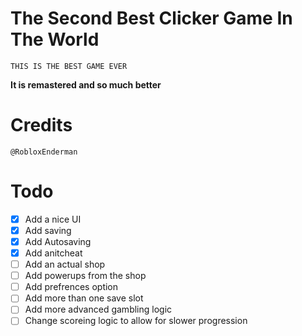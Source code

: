 # The Second Best Clicker Game In The World
```console
THIS IS THE BEST GAME EVER
```
**It is remastered and so much better**
# Credits
```console
@RobloxEnderman
```
# Todo
- [x] Add a nice UI
- [x] Add saving
- [x] Add Autosaving 
- [x] Add anitcheat
- [ ] Add an actual shop
- [ ] Add powerups from the shop
- [ ] Add prefrences option
- [ ] Add more than one save slot
- [ ] Add more advanced gambling logic
- [ ] Change scoreing logic to allow for slower progression